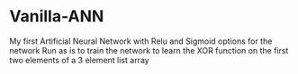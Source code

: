 # Vanilla-ANN
My first Artificial Neural Network with Relu and Sigmoid options for the network
Run as is to train the network to learn the XOR function on the first two elements of a 3 element list array
